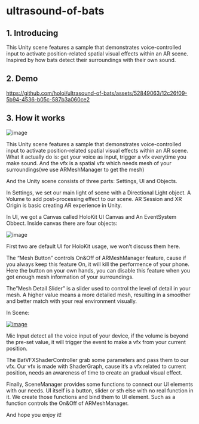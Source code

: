 # ultrasound-of-bats
## 1. Introducing

This Unity scene features a sample that demonstrates voice-controlled input to activate position-related spatial visual effects within an AR scene. Inspired by how bats detect their surroundings with their own sound.

## 2. Demo

https://github.com/holoi/ultrasound-of-bats/assets/52849063/12c26f09-5b94-4536-b05c-587b3a060ce2


## 3. How it works

![image](https://github.com/holoi/ultrasound-of-bats/assets/52849063/7def6578-ab61-4c16-be74-194064851c96)


This Unity scene features a sample that demonstrates voice-controlled input to activate position-related spatial visual effects within an AR scene. What it actually do is: get your voice as input, trigger a vfx everytime you make sound. And the vfx is a spatial vfx which needs mesh of your surroundings(we use ARMeshManager to get the mesh)

And the Unity scene consists of three parts: Settings, UI and Objects.

In Settings, we set our main light of scene with a Directional Light object. A Volume to add post-processing effect to our scene. AR Session and XR Origin is basic creating AR experience in Unity.

In UI, we got a Canvas called HoloKit UI Canvas and An EventSystem Obbect. Inside canvas there are four objects:

![image](https://github.com/holoi/ultrasound-of-bats/assets/52849063/2948e80a-48fe-431f-b1e6-705c65d97a8e)


First two are default UI for HoloKit usage, we won’t discuss them here. 

The “Mesh Button” controls On&Off of ARMeshManager feature, cause if you always keep this feature On, it will kill the performence of your phone. Here the button on your own hands, you can disable this feature when you got enough mesh information of your surroundings.

The”Mesh Detail Slider” is a slider used to control the level of detail in your mesh. A higher value means a more detailed mesh, resulting in a smoother and better match with your real environment visually.

In Scene:

[![image](https://github.com/holoi/ultrasound-of-bats/assets/52849063/3c2833a0-3c98-48ce-aa02-41d8c6e7308f)](https://www.notion.so/image/https%3A%2F%2Fprod-files-secure.s3.us-west-2.amazonaws.com%2Fc394a3b1-49d5-493e-98a9-df3037e184ca%2F8c99e813-f5de-4cdd-9196-ac49ed90f436%2FUntitled.png?table=block&id=ab8b816e-85e9-4db6-a5a7-fede16dfb8e1&spaceId=c394a3b1-49d5-493e-98a9-df3037e184ca&width=2000&userId=9016e7ba-0dc3-4c49-8fe2-4e5bdfe4c9fe&cache=v2)


Mic Input detect all the voice input of your device, if the volume is beyond the pre-set value, it will trigger the event to make a vfx from your current position.

The BatVFXShaderController grab some parameters and pass them to our vfx. Our vfx is made with ShaderGraph, cause it’s a vfx related to current position, needs an awareness of time to create an gradual visual effect.

Finally, SceneManager provides some functions to connect our UI elements with our needs. UI itself is a button, slider or sth else with no real function in it. We create those functions and bind them to UI element. Such as a function controls the On&Off of ARMeshManager.

And hope you enjoy it!
